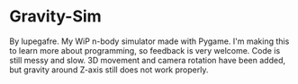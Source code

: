 # Gravity-Sim

By lupegafre.
My WiP n-body simulator made with Pygame.
I'm making this to learn more about programming, so feedback is very welcome.
Code is still messy and slow.
3D movement and camera rotation have been added, but gravity around Z-axis still does not work properly.
